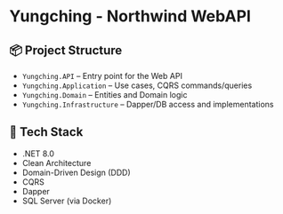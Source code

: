 # Yungching - Northwind WebAPI

## 📦 Project Structure

-   `Yungching.API` – Entry point for the Web API
-   `Yungching.Application` – Use cases, CQRS commands/queries
-   `Yungching.Domain` – Entities and Domain logic
-   `Yungching.Infrastructure` – Dapper/DB access and implementations

## 🔧 Tech Stack

-   .NET 8.0
-   Clean Architecture
-   Domain-Driven Design (DDD)
-   CQRS
-   Dapper
-   SQL Server (via Docker)
